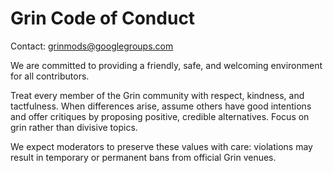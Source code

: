 Grin Code of Conduct
====================

Contact: [grinmods@googlegroups.com](mailto:grinmods@googlegroups.com)

We are committed to providing a friendly, safe, and welcoming environment for all contributors.

Treat every member of the Grin community with respect, kindness, and tactfulness. When differences arise, assume others have good intentions and offer critiques by proposing positive, credible alternatives. Focus on grin rather than divisive topics.

We expect moderators to preserve these values with care: violations may result in temporary or permanent bans from official Grin venues.
